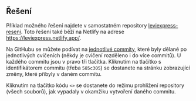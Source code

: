 ## Řešení

Příklad možného řešení najdete v samostatném repository [leviexpress-reseni](https://github.com/Czechitas-podklady-WEB/leviexpress-reseni/). Toto řešení také běží na Netlify na adrese https://leviexpress.netlify.app/.

Na GitHubu se můžete podívat na [jednotlivé commity](https://github.com/Czechitas-podklady-WEB/leviexpress-reseni/commits/main), které byly dělané po jednotlivých cvičeních (někdy je cvičení rozděleno i do více commitů).
U každého commitu jsou v pravo tři tlačítka.
Kliknutím na tlačítko s identifikátorem commitu (třeba `585c305`) se dostanete na stránku zobrazující změny, které přibyly v daném commitu.

Kliknutím na tlačítko kódu `<>` se dostanete do režimu prohlížení repository (všech souborů), jak vypadaly v okamžiku vytvoření daného commitu.
